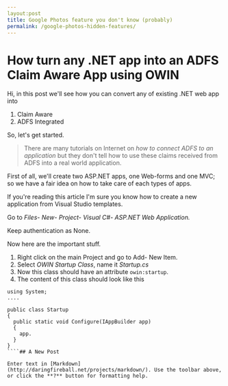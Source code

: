 ```yaml
---
layout:post
title: Google Photos feature you don't know (probably)
permalink: /google-photos-hidden-features/
---
```


How turn any .NET app into an ADFS Claim Aware App using OWIN
===
Hi, in this post we'll see how you can convert any of existing .NET web app into 
1. Claim Aware
2. ADFS Integrated

So, let's get started. 

>There are many tutorials on Internet on _how to connect ADFS to an application_ but they don't tell how to use these claims received from ADFS into a real world application. 

First of all, we'll create two ASP.NET apps, one Web-forms and one MVC; so we have a fair idea on how to take care of each types of apps. 

If you're reading this article I'm sure you know how to create a new application from Visual Studio templates. 

Go to _Files- New- Project- Visual C#- ASP.NET Web Application._

Keep authentication as None. 

Now here are the important stuff. 
1. Right click on the main Project and go to Add- New Item. 
2. Select _OWIN Startup Class_, name it _Startup.cs_
3. Now this class should have an attribute `owin:startup`. 
4. The content of this class should look like this

````
using System;
....

public class Startup
{
  public static void Configure(IAppBuilder app)
  {
    app. 
  }
} 
````## A New Post

Enter text in [Markdown](http://daringfireball.net/projects/markdown/). Use the toolbar above, or click the **?** button for formatting help.
